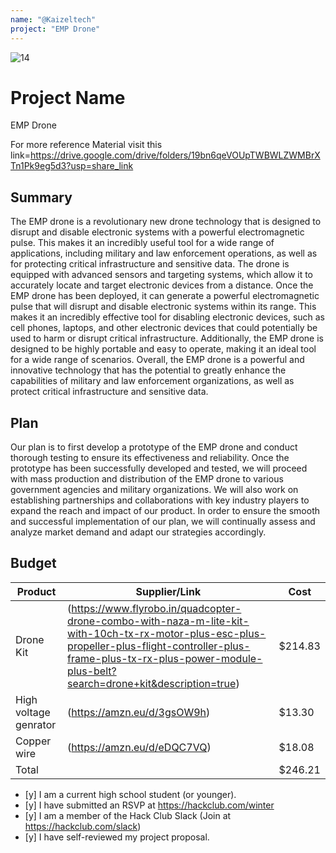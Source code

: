 ```yaml
---
name: "@Kaizeltech"
project: "EMP Drone"
---
```


![14](https://user-images.githubusercontent.com/121539835/209773388-6a4740e6-6966-4edc-bc9e-f64715844432.JPG)

# Project Name
EMP Drone

For more reference Material visit this link=https://drive.google.com/drive/folders/19bn6qeVOUpTWBWLZWMBrXTn1Pk9eg5d3?usp=share_link
## Summary
The EMP drone is a revolutionary new drone technology that is designed to disrupt and disable electronic systems with a powerful electromagnetic pulse. This makes it an incredibly useful tool for a wide range of applications, including military and law enforcement operations, as well as for protecting critical infrastructure and sensitive data. The drone is equipped with advanced sensors and targeting systems, which allow it to accurately locate and target electronic devices from a distance. Once the EMP drone has been deployed, it can generate a powerful electromagnetic pulse that will disrupt and disable electronic systems within its range. This makes it an incredibly effective tool for disabling electronic devices, such as cell phones, laptops, and other electronic devices that could potentially be used to harm or disrupt critical infrastructure. Additionally, the EMP drone is designed to be highly portable and easy to operate, making it an ideal tool for a wide range of scenarios. Overall, the EMP drone is a powerful and innovative technology that has the potential to greatly enhance the capabilities of military and law enforcement organizations, as well as protect critical infrastructure and sensitive data.

## Plan

Our plan is to first develop a prototype of the EMP drone and conduct thorough testing to ensure its effectiveness and reliability. Once the prototype has been successfully developed and tested, we will proceed with mass production and distribution of the EMP drone to various government agencies and military organizations. We will also work on establishing partnerships and collaborations with key industry players to expand the reach and impact of our product. In order to ensure the smooth and successful implementation of our plan, we will continually assess and analyze market demand and adapt our strategies accordingly.

## Budget

| Product         | Supplier/Link                         | Cost   |
| --------------- | ------------------------------------- | ------ |
| Drone Kit   | (https://www.flyrobo.in/quadcopter-drone-combo-with-naza-m-lite-kit-with-10ch-tx-rx-motor-plus-esc-plus-propeller-plus-flight-controller-plus-frame-plus-tx-rx-plus-power-module-plus-belt?search=drone+kit&description=true) | $214.83  |
| High voltage genrator | (https://amzn.eu/d/3gsOW9h) | $13.30 |
| Copper wire | (https://amzn.eu/d/eDQC7VQ) | $18.08 |
| Total           |                                       | $246.21 |


- [y] I am a current high school student (or younger).
- [y] I have submitted an RSVP at <https://hackclub.com/winter>
- [y] I am a member of the Hack Club Slack (Join at <https://hackclub.com/slack>)
- [y] I have self-reviewed my project proposal.
